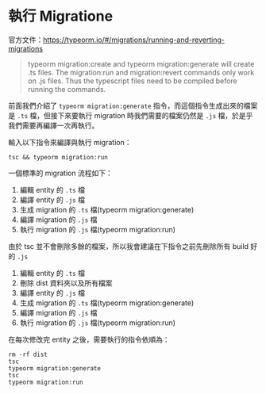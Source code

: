 # 執行 Migratione

官方文件：https://typeorm.io/#/migrations/running-and-reverting-migrations

> typeorm migration:create and typeorm migration:generate will create .ts files. The migration:run and migration:revert commands only work on .js files. Thus the typescript files need to be compiled before running the commands.

前面我們介紹了 `typeorm migration:generate` 指令，而這個指令生成出來的檔案是 `.ts` 檔，但接下來要執行 migration 時我們需要的檔案仍然是 `.js` 檔，於是乎我們需要再編譯一次再執行。

輸入以下指令來編譯與執行 migration：

```
tsc && typeorm migration:run
```

一個標準的 migration 流程如下：

1. 編輯 entity 的 `.ts` 檔
2. 編譯 entity 的 `.js` 檔
3. 生成 migration 的 `.ts` 檔(typeorm migration:generate)
4. 編譯 migration 的 `.js` 檔
5. 執行 migration 的 `.js` 檔(typeorm migration:run)

由於 tsc 並不會刪除多餘的檔案，所以我會建議在下指令之前先刪除所有 build 好的 `.js`

1. 編輯 entity 的 `.ts` 檔
2. 刪除 dist 資料夾以及所有檔案
3. 編譯 entity 的 `.js` 檔
4. 生成 migration 的 `.ts` 檔(typeorm migration:generate)
5. 編譯 migration 的 `.js` 檔
6. 執行 migration 的 `.js` 檔(typeorm migration:run)

在每次修改完 entity 之後，需要執行的指令依順為：

```
rm -rf dist
tsc
typeorm migration:generate
tsc
typeorm migration:run
```